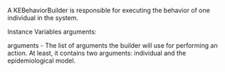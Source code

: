 A KEBehaviorBuilder is responsible for executing the behavior of one individual in the system.

Instance Variables
	arguments:		<Dictionary>

arguments
	- The list of arguments the builder will use for performing an action. At least, it contains two arguments: individual and the epidemiological model.
